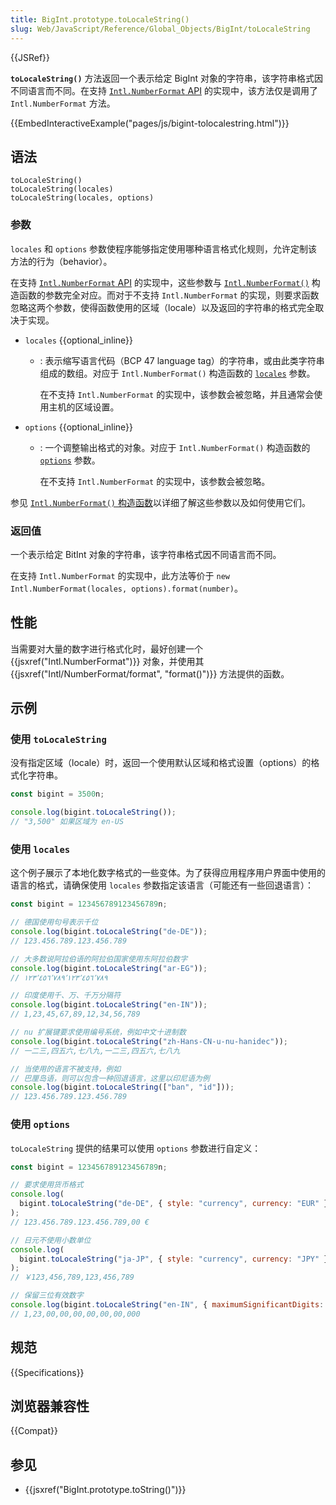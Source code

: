 ```yaml
---
title: BigInt.prototype.toLocaleString()
slug: Web/JavaScript/Reference/Global_Objects/BigInt/toLocaleString
---
```


{{JSRef}}

**`toLocaleString()`** 方法返回一个表示给定 BigInt 对象的字符串，该字符串格式因不同语言而不同。在支持 [`Intl.NumberFormat` API](/zh-CN/docs/Web/JavaScript/Reference/Global_Objects/Intl/NumberFormat) 的实现中，该方法仅是调用了 `Intl.NumberFormat` 方法。

{{EmbedInteractiveExample("pages/js/bigint-tolocalestring.html")}}

## 语法

```js-nolint
toLocaleString()
toLocaleString(locales)
toLocaleString(locales, options)
```

### 参数

`locales` 和 `options` 参数使程序能够指定使用哪种语言格式化规则，允许定制该方法的行为（behavior）。

在支持 [`Intl.NumberFormat` API](/zh-CN/docs/Web/JavaScript/Reference/Global_Objects/Intl/NumberFormat) 的实现中，这些参数与 [`Intl.NumberFormat()`](/zh-CN/docs/Web/JavaScript/Reference/Global_Objects/Intl/NumberFormat/NumberFormat) 构造函数的参数完全对应。而对于不支持 `Intl.NumberFormat` 的实现，则要求函数忽略这两个参数，使得函数使用的区域（locale）以及返回的字符串的格式完全取决于实现。

- `locales` {{optional_inline}}

  - : 表示缩写语言代码（BCP 47 language tag）的字符串，或由此类字符串组成的数组。对应于 `Intl.NumberFormat()` 构造函数的 [`locales`](/zh-CN/docs/Web/JavaScript/Reference/Global_Objects/Intl/NumberFormat/NumberFormat#locales) 参数。

    在不支持 `Intl.NumberFormat` 的实现中，该参数会被忽略，并且通常会使用主机的区域设置。

- `options` {{optional_inline}}

  - : 一个调整输出格式的对象。对应于 `Intl.NumberFormat()` 构造函数的 [`options`](/zh-CN/docs/Web/JavaScript/Reference/Global_Objects/Intl/NumberFormat/NumberFormat#options) 参数。

    在不支持 `Intl.NumberFormat` 的实现中，该参数会被忽略。

参见 [`Intl.NumberFormat()` 构造函数](/zh-CN/docs/Web/JavaScript/Reference/Global_Objects/Intl/NumberFormat/NumberFormat)以详细了解这些参数以及如何使用它们。

### 返回值

一个表示给定 BitInt 对象的字符串，该字符串格式因不同语言而不同。

在支持 `Intl.NumberFormat` 的实现中，此方法等价于 `new Intl.NumberFormat(locales, options).format(number)`。

## 性能

当需要对大量的数字进行格式化时，最好创建一个 {{jsxref("Intl.NumberFormat")}} 对象，并使用其 {{jsxref("Intl/NumberFormat/format", "format()")}} 方法提供的函数。

## 示例

### 使用 `toLocaleString`

没有指定区域（locale）时，返回一个使用默认区域和格式设置（options）的格式化字符串。

```js
const bigint = 3500n;

console.log(bigint.toLocaleString());
// "3,500" 如果区域为 en-US
```

### 使用 `locales`

这个例子展示了本地化数字格式的一些变体。为了获得应用程序用户界面中使用的语言的格式，请确保使用 `locales` 参数指定该语言（可能还有一些回退语言）：

```js
const bigint = 123456789123456789n;

// 德国使用句号表示千位
console.log(bigint.toLocaleString("de-DE"));
// 123.456.789.123.456.789

// 大多数说阿拉伯语的阿拉伯国家使用东阿拉伯数字
console.log(bigint.toLocaleString("ar-EG"));
// ١٢٣٬٤٥٦٬٧٨٩٬١٢٣٬٤٥٦٬٧٨٩

// 印度使用千、万、千万分隔符
console.log(bigint.toLocaleString("en-IN"));
// 1,23,45,67,89,12,34,56,789

// nu 扩展键要求使用编号系统，例如中文十进制数
console.log(bigint.toLocaleString("zh-Hans-CN-u-nu-hanidec"));
// 一二三,四五六,七八九,一二三,四五六,七八九

// 当使用的语言不被支持，例如
// 巴厘岛语，则可以包含一种回退语言，这里以印尼语为例
console.log(bigint.toLocaleString(["ban", "id"]));
// 123.456.789.123.456.789
```

### 使用 `options`

`toLocaleString` 提供的结果可以使用 `options` 参数进行自定义：

```js
const bigint = 123456789123456789n;

// 要求使用货币格式
console.log(
  bigint.toLocaleString("de-DE", { style: "currency", currency: "EUR" }),
);
// 123.456.789.123.456.789,00 €

// 日元不使用小数单位
console.log(
  bigint.toLocaleString("ja-JP", { style: "currency", currency: "JPY" }),
);
// ￥123,456,789,123,456,789

// 保留三位有效数字
console.log(bigint.toLocaleString("en-IN", { maximumSignificantDigits: 3 }));
// 1,23,00,00,00,00,00,00,000
```

## 规范

{{Specifications}}

## 浏览器兼容性

{{Compat}}

## 参见

- {{jsxref("BigInt.prototype.toString()")}}

